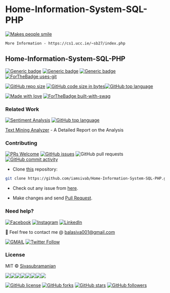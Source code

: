 # Home-Information-System-SQL-PHP
[![Makes people smile](https://forthebadge.com/images/badges/makes-people-smile.svg)](https://github.com/iamsivab)

`More Information - https://cs1.ucc.ie/~sb27/index.php`
## Home-Information-System-SQL-PHP

[![Generic badge](https://img.shields.io/badge/Datascience-Beginners-Red.svg?style=for-the-badge)](https://github.com/iamsivab/Home-Information-System-SQL-PHP) 
[![Generic badge](https://img.shields.io/badge/LinkedIn-Connect-blue.svg?style=for-the-badge&logo=linkedin&logoColor=white)](https://www.linkedin.com/in/iamsivab/) [![Generic badge](https://img.shields.io/badge/Python-Language-blue.svg?style=for-the-badge)](https://github.com/iamsivab/Home-Information-System-SQL-PHP) [![ForTheBadge uses-git](http://ForTheBadge.com/images/badges/uses-git.svg)](https://GitHub.com/)

[![GitHub repo size](https://img.shields.io/github/repo-size/iamsivab/Home-Information-System-SQL-PHP.svg?logo=github&style=social)](https://github.com/iamsivab) [![GitHub code size in bytes](https://img.shields.io/github/languages/code-size/iamsivab/Home-Information-System-SQL-PHP.svg?logo=git&style=social)](https://github.com/iamsivab/)[![GitHub top language](https://img.shields.io/github/languages/top/iamsivab/Home-Information-System-SQL-PHP.svg?logo=python&style=social)](https://github.com/iamsivab)

 [![Made with love](https://forthebadge.com/images/badges/built-with-love.svg)](https://www.linkedin.com/in/iamsivab/) [![ForTheBadge built-with-swag](http://ForTheBadge.com/images/badges/built-with-swag.svg)](https://www.linkedin.com/in/iamsivab/)

 
### Related Work

[![Sentiment Analysis](https://img.shields.io/static/v1.svg?label=Text&message=Mining&color=lightgray&logo=linkedin&style=social&colorA=critical)](https://www.linkedin.com/in/iamsivab/) [![GitHub top language](https://img.shields.io/github/languages/top/iamsivab/Home-Information-System-SQL-PHP.svg?logo=php&style=social)](https://github.com/iamsivab/)

[Text Mining Analyzer](https://github.com/iamsivab/Home-Information-System-SQL-PHP) - A Detailed Report on the Analysis


### Contributing

[![PRs Welcome](https://img.shields.io/badge/PRs-welcome-brightgreen.svg?logo=github)](https://github.com/iamsivab/Home-Information-System-SQL-PHP/pulls) [![GitHub issues](https://img.shields.io/github/issues/iamsivab/Home-Information-System-SQL-PHP?logo=github)](https://github.com/iamsivab/Home-Information-System-SQL-PHP/issues) ![GitHub pull requests](https://img.shields.io/github/issues-pr/viamsivab/Home-Information-System-SQL-PHP?color=blue&logo=github) 
[![GitHub commit activity](https://img.shields.io/github/commit-activity/y/iamsivab/Home-Information-System-SQL-PHP?logo=github)](https://github.com/iamsivab/Home-Information-System-SQL-PHP/)

- Clone [this](https://github.com/iamsivab/Home-Information-System-SQL-PHP/) repository: 

```bash
git clone https://github.com/iamsivab/Home-Information-System-SQL-PHP.git
```

- Check out any issue from [here](https://github.com/iamsivab/Home-Information-System-SQL-PHP/issues).

- Make changes and send [Pull Request](https://github.com/iamsivab/Home-Information-System-SQL-PHP/pull).
 
### Need help?

[![Facebook](https://img.shields.io/static/v1.svg?label=follow&message=@iamsivab&color=9cf&logo=facebook&style=flat&logoColor=white&colorA=informational)](https://www.facebook.com/iamsivab)  [![Instagram](https://img.shields.io/static/v1.svg?label=follow&message=@iamsivab&color=grey&logo=instagram&style=flat&logoColor=white&colorA=critical)](https://www.instagram.com/iamsivab/) [![LinkedIn](https://img.shields.io/static/v1.svg?label=connect&message=@iamsivab&color=success&logo=linkedin&style=flat&logoColor=white&colorA=blue)](https://www.linkedin.com/in/iamsivab/)

:email: Feel free to contact me @ [balasiva001@gmail.com](https://mail.google.com/mail/)

[![GMAIL](https://img.shields.io/static/v1.svg?label=send&message=balasiva001@gmail.com&color=red&logo=gmail&style=social)](https://www.github.com/iamsivab) [![Twitter Follow](https://img.shields.io/twitter/follow/iamsivab?style=social)](https://twitter.com/iamsivab)


### License

MIT &copy; [Sivasubramanian](https://github.com/iamsivab/Home-Information-System-SQL-PHP/blob/master/LICENSE)

[![](https://sourcerer.io/fame/iamsivab/iamsivab/Home-Information-System-SQL-PHP/images/0)](https://sourcerer.io/fame/iamsivab/iamsivab/Home-Information-System-SQL-PHP/links/0)[![](https://sourcerer.io/fame/iamsivab/iamsivab/Home-Information-System-SQL-PHP/images/1)](https://sourcerer.io/fame/iamsivab/iamsivab/Home-Information-System-SQL-PHP/links/1)[![](https://sourcerer.io/fame/iamsivab/iamsivab/Home-Information-System-SQL-PHP/images/2)](https://sourcerer.io/fame/iamsivab/iamsivab/Home-Information-System-SQL-PHP/links/2)[![](https://sourcerer.io/fame/iamsivab/iamsivab/Home-Information-System-SQL-PHP/images/3)](https://sourcerer.io/fame/iamsivab/iamsivab/Home-Information-System-SQL-PHP/links/3)[![](https://sourcerer.io/fame/iamsivab/iamsivab/Home-Information-System-SQL-PHP/images/4)](https://sourcerer.io/fame/iamsivab/iamsivab/Home-Information-System-SQL-PHP/links/4)[![](https://sourcerer.io/fame/iamsivab/iamsivab/Home-Information-System-SQL-PHP/images/5)](https://sourcerer.io/fame/iamsivab/iamsivab/Home-Information-System-SQL-PHP/links/5)[![](https://sourcerer.io/fame/iamsivab/iamsivab/Home-Information-System-SQL-PHP/images/6)](https://sourcerer.io/fame/iamsivab/iamsivab/Home-Information-System-SQL-PHP/links/6)[![](https://sourcerer.io/fame/iamsivab/iamsivab/Home-Information-System-SQL-PHP/images/7)](https://sourcerer.io/fame/iamsivab/iamsivab/Home-Information-System-SQL-PHP/links/7)


[![GitHub license](https://img.shields.io/github/license/iamsivab/Home-Information-System-SQL-PHP.svg?style=social&logo=github)](https://github.com/iamsivab/Home-Information-System-SQL-PHP/blob/master/LICENSE) 
[![GitHub forks](https://img.shields.io/github/forks/iamsivab/Home-Information-System-SQL-PHP.svg?style=social)](https://github.com/iamsivab/Home-Information-System-SQL-PHP/network) [![GitHub stars](https://img.shields.io/github/stars/iamsivab/Home-Information-System-SQL-PHP.svg?style=social)](https://github.com/iamsivab/Home-Information-System-SQL-PHP/stargazers) [![GitHub followers](https://img.shields.io/github/followers/iamsivab.svg?label=Follow&style=social)](https://github.com/iamsivab/)
